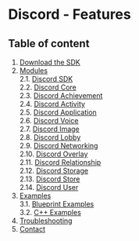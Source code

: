 # Discord - Features
## Table of content
1. [Download the SDK](#installation)<br/>
2. [Modules](#managers)<br/>
	2.1. [Discord SDK]()<br/>
	2.2. [Discord Core]()<br/>
	2.3. [Discord Achievement]()<br/>
	2.4. [Discord Activity]()<br/>
	2.5. [Discord Application]()<br/>
	2.6. [Discord Voice]()<br/>
	2.7. [Discord Image]()<br/>
	2.8. [Discord Lobby]()<br/>
	2.9. [Discord Networking]()<br/>
	2.10. [Discord Overlay]()<br/>
	2.11. [Discord Relationship]()<br/>
	2.12. [Discord Storage]()<br/>
	2.13. [Discord Store]()<br/>
	2.14. [Discord User]()<br/>
3. [Examples]()<br/>
	3.1. [Blueprint Examples]()<br/>
	3.2. [C++ Examples]()<br/>
5. [Troubleshooting]()<br/>
6. [Contact]()<br/>
